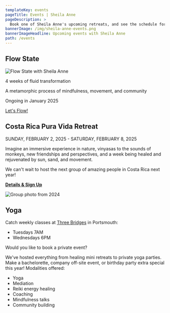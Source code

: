 ```yaml
---
templateKey: events
pageTitle: Events | Sheila Anne
pageDescription: >
  Book one of Sheila Anne's upcoming retreats, and see the schedule for future programs being offered. Don't miss out!
bannerImage: /img/sheila-anne-events.png
bannerImageHeadline: Upcoming events with Sheila Anne
path: /events
---
```


## Flow State

![Flow State with Sheila Anne](/img/sheila-anne-flow-state.jpg)

4 weeks of fluid transformation

A metamorphic process of mindfulness, movement, and community

Ongoing in January 2025

[Let's Flow!](https://sheila-anne.mykajabi.com/flow-state)

## Costa Rica Pura Vida Retreat

SUNDAY, FEBRUARY 2, 2025 - SATURDAY, FEBRUARY 8, 2025

Imagine an immersive experience in nature, vinyasas to the sounds of monkeys, new friendships and perspectives, and a week being healed and rejuvenated by sun, sand, and movement.

We can't wait to host the next group of amazing people in Costa Rica next year!

**[Details & Sign Up](/pura-vida-retreat/)**

![Group photo from 2024](/img/pura-vida-retreat-welcome.jpg)

## Yoga

Catch weekly classes at [Three Bridges](https://www.3bridgesyoga.com/) in Portsmouth:

- Tuesdays 7AM
- Wednesdays 6PM

Would you like to book a private event?

We've hosted everything from healing mini retreats to private yoga parties. Make a bachelorette, company off-site event, or birthday party extra special this year! Modalities offered:

- Yoga
- Mediation
- Reiki energy healing
- Coaching
- Mindfulness talks
- Community building
